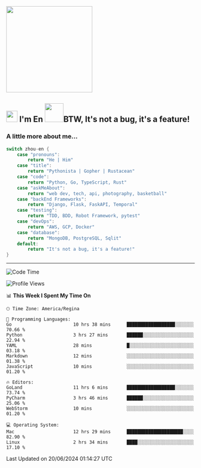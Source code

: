 <img align='center' src="https://media.giphy.com/media/GP1TJJSV4Ys1r64q2A/giphy.gif" width="230">

<h2><img src="https://emojis.slackmojis.com/emojis/images/1531849430/4246/blob-sunglasses.gif?1531849430" width="30"/> I'm En <img src="https://media.giphy.com/media/12oufCB0MyZ1Go/giphy.gif" width="50">BTW, It's not a bug, it's a feature!</h2>


<!-- <img align='right' src="https://media.giphy.com/media/M9gbBd9nbDrOTu1Mqx/giphy.gif" width="230"> -->


### A little more about me... 
<!--
```javascript
const zhou-en = {
    pronouns: "He" | "Him",
    title: "Pythonista" | "Gopher" | "Rustacean",
    code: ["Python", "Go", "Rust", "TypeScript"],
    askMeAbout: ["web dev", "tech", "app dev", "photography"],
    technologies: {
        backEnd: {
            python: ["Django", "Flask", "FaskAPI"],
            go: []
        },
        scraping: ["selenium", "scrapy", "spider"],
        testing: ["Robot Framework"],
        devOps: ["AWS", "Docker", "GCP", "Nginx"],
        databases: ["mongo", "postgresql", "sqlite"],
        misc: ["Firebase", "Heroku"]
    },
    architecture: ["Event Driven Architecture", "Microservices"],
    currentFocus: ["Temporal", "Rust"],
    funFact: "It's not a bug, it's a feature!"
};
```
  -->

```go
switch zhou-en {
    case "pronouns":
        return "He | Him"
    case "title":
        return "Pythonista | Gopher | Rustacean"
    case "code":
        return "Python, Go, TypeScript, Rust"
    case "askMeAbout":
        return "web dev, tech, api, photography, basketball"
    case "backEnd Frameworks":
        return "Django, Flask, FaskAPI, Temporal"
    case "testing":
        return "TDD, BDD, Robot Framework, pytest"
    case "devOps":
        return "AWS, GCP, Docker"
    case "database":
        return "MongoDB, PostgreSQL, Sqlit"
    default:
        return "It's not a bug, it's a feature!"
}
```




---
<!--START_SECTION:waka-->
![Code Time](http://img.shields.io/badge/Code%20Time-1%2C500%20hrs%2029%20mins-blue)

![Profile Views](http://img.shields.io/badge/Profile%20Views-0-blue)

📊 **This Week I Spent My Time On** 

```text
🕑︎ Time Zone: America/Regina

💬 Programming Languages: 
Go                       10 hrs 38 mins      ██████████████████░░░░░░░   70.66 % 
Python                   3 hrs 27 mins       ██████░░░░░░░░░░░░░░░░░░░   22.94 % 
YAML                     28 mins             █░░░░░░░░░░░░░░░░░░░░░░░░   03.18 % 
Markdown                 12 mins             ░░░░░░░░░░░░░░░░░░░░░░░░░   01.38 % 
JavaScript               10 mins             ░░░░░░░░░░░░░░░░░░░░░░░░░   01.20 % 

🔥 Editors: 
GoLand                   11 hrs 6 mins       ██████████████████░░░░░░░   73.74 % 
PyCharm                  3 hrs 46 mins       ██████░░░░░░░░░░░░░░░░░░░   25.06 % 
WebStorm                 10 mins             ░░░░░░░░░░░░░░░░░░░░░░░░░   01.20 % 

💻 Operating System: 
Mac                      12 hrs 29 mins      █████████████████████░░░░   82.90 % 
Linux                    2 hrs 34 mins       ████░░░░░░░░░░░░░░░░░░░░░   17.10 % 
```


 Last Updated on 20/06/2024 01:14:27 UTC
<!--END_SECTION:waka-->
